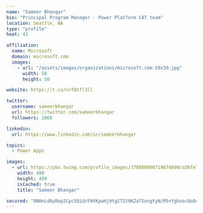 ```yaml
---
name: "Sameer Bhangar"
bio: "Principal Program Manager - Power Platform CAT team"
location: Seattle, WA
type: "profile"
heat: 41

affiliation:
  name: Microsoft
  domain: microsoft.com
  images:
    - url: "/assets/images/organizations/microsoft.com-50x50.jpg"
      width: 50
      height: 50

website: https://t.co/nrTQtfl3ll

twitter:
  username: sameerbhangar
  url: https://twitter.com/sameerbhangar
  followers: 1060

linkedin:
  url: https://www.linkedin.com/in/sameerbhangar

topics:
  - Power Apps

images:
  - url: https://pbs.twimg.com/profile_images/378800000719674009/a36fe7ddfab1778b76e5793772e43798_400x400.jpeg
    width: 400
    height: 400
    isCached: true
    title: "Sameer Bhangar"

secured: "ONHnLdAyRop2Cpc5QiQrFHYKpwHj9tgITZt0KZa7SosgYyN/M5+YghxocQoO4L60F8WS5Nrf6R/KdnMM3C50R0Ui6iARGoL1E0yc0EBHE5jb16+55FyOGKW4bOtL1RF9yiep77cE3YJiO8QcweT5VOfqOeu1AuoKR/XvUm+oEilFy+XjS1cdJTig84JX2/Dulvn5tLcghBdzkQuOa84uV0gXKxDt1XsVRHlhpf7ouSRI24B/mzdnRuMPnna0TXpIchd/Mw1P/YyWIpdE3Zsf7ftm/+/SKqMzOVuOddMVLPyyTKwMSJrGn9vTP2hST0b7pLIiNWN/VKPbfB1z/M+fJ7sn0J/mo+loo36bv9bo//VH1++gjaTJFkwxoZYqCFFfGk7FVqqb+yhH4bgMkYF/oS9M7X3ub+WCNo/lBjNM4SY=;k4Lj3446D09ZvqFkMC/fQg=="
---
```


